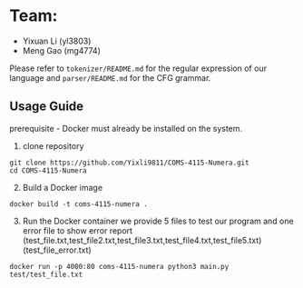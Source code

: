 # Team:
* Yixuan Li (yl3803)
* Meng Gao (mg4774)

Please refer to `tokenizer/README.md` for the regular expression of our language and 
`parser/README.md` for the CFG grammar.

## Usage Guide

prerequisite 
    - Docker must already be installed on the system.

1. clone repository
```
git clone https://github.com/Yixli9811/COMS-4115-Numera.git 
cd COMS-4115-Numera
```

2. Build a Docker image
```
docker build -t coms-4115-numera .
```
3. Run the Docker container
    we provide 5 files to test our program and one error file to show error report  
    (test_file.txt,test_file2.txt,test_file3.txt,test_file4.txt,test_file5.txt) (test_file_error.txt)
```
docker run -p 4000:80 coms-4115-numera python3 main.py test/test_file.txt
```